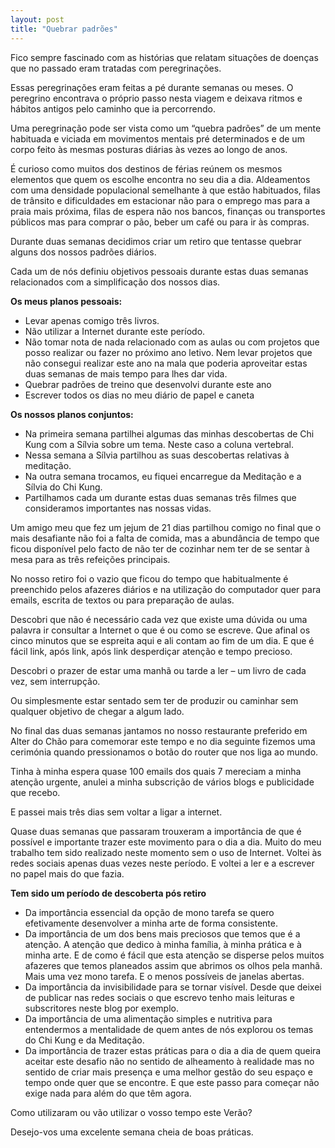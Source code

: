 ```yaml
---
layout: post
title: "Quebrar padrões"
---
```


Fico sempre fascinado com as histórias que relatam situações de doenças que no passado eram tratadas com peregrinações.

Essas peregrinações eram feitas a pé durante semanas ou meses. O peregrino encontrava o próprio passo nesta viagem e deixava ritmos e hábitos antigos pelo caminho que ia percorrendo.

Uma peregrinação pode ser vista como um “quebra padrões” de um mente habituada e viciada em movimentos mentais pré determinados e de um corpo feito às mesmas posturas diárias às vezes ao longo de anos.

É curioso como muitos dos destinos de férias reúnem os mesmos elementos que quem os escolhe encontra no seu dia a dia. Aldeamentos com uma densidade populacional  semelhante à que estão habituados, filas de trânsito e dificuldades em estacionar não para o emprego mas para a praia mais próxima, filas de espera não nos bancos, finanças ou transportes públicos mas para comprar o pão, beber um café ou para ir às compras.

Durante duas semanas decidimos criar um retiro que tentasse quebrar alguns dos nossos padrões diários.

Cada um de nós definiu objetivos pessoais durante estas duas semanas relacionados com a simplificação dos nossos dias.

**Os meus planos pessoais:**

-    Levar apenas comigo três livros.
-    Não utilizar a Internet durante este período.
-    Não tomar nota de nada relacionado com as aulas ou com projetos que posso realizar ou fazer no próximo ano letivo. Nem levar projetos que não consegui realizar este ano na mala que poderia aproveitar estas duas semanas de mais tempo para lhes dar vida.
-    Quebrar padrões de treino que desenvolvi durante este ano
-    Escrever todos os dias no meu diário de papel e caneta

**Os nossos planos conjuntos:**

-    Na primeira semana partilhei algumas das minhas  descobertas de Chi Kung com a Sílvia sobre um tema. Neste caso a coluna vertebral.
-    Nessa semana a Sílvia partilhou as suas descobertas relativas à meditação.
-    Na outra semana trocamos, eu fiquei encarregue da Meditação e a Sílvia do Chi Kung.
-    Partilhamos cada um durante estas duas semanas três filmes que consideramos importantes nas nossas vidas.

Um amigo meu que fez um jejum de 21 dias partilhou comigo no final que o mais desafiante não foi a falta de comida, mas a abundância de tempo que ficou disponível pelo facto de não ter de cozinhar nem ter de se sentar à mesa para as três refeições principais.

No nosso retiro foi o vazio que ficou do tempo que habitualmente é preenchido pelos afazeres diários e na utilização do computador quer para emails, escrita de textos ou para preparação de aulas.

Descobri que não é necessário cada vez que existe uma dúvida ou uma palavra ir consultar a Internet o que é ou como se escreve. Que afinal os cinco minutos que se espreita aqui e ali contam ao fim de um dia. E que é fácil link, após link, após link desperdiçar atenção e tempo precioso.

Descobri o prazer de estar uma manhã ou tarde a ler – um livro de cada vez, sem interrupção.

Ou simplesmente estar sentado sem ter de produzir ou caminhar sem qualquer objetivo de chegar a algum lado.

No final das duas semanas jantamos no nosso restaurante preferido em Alter do Chão para comemorar este tempo e no dia seguinte fizemos uma cerimónia quando pressionamos o botão do router que nos liga ao mundo.

Tinha à minha espera quase 100 emails dos quais 7 mereciam a minha atenção urgente, anulei a minha subscrição de vários blogs e publicidade que recebo.

E passei mais três dias sem voltar a ligar a internet.

Quase duas semanas que passaram trouxeram a importância de que é possível e importante trazer este movimento para o dia a dia. Muito do meu trabalho tem sido realizado neste momento sem o uso de Internet. Voltei às redes sociais apenas duas vezes neste período. E voltei a ler e a escrever no papel mais do que fazia.

**Tem sido um período de descoberta pós retiro**

-    Da importância essencial da opção de mono tarefa se quero efetivamente desenvolver a minha arte de forma consistente.
-    Da importância de um dos bens mais preciosos que temos que é a atenção. A atenção que dedico à minha família, à minha prática e à minha arte. E de como é fácil que esta atenção se disperse pelos muitos afazeres que temos planeados assim que abrimos os olhos pela manhã. Mais uma vez mono tarefa. E o menos possíveis de janelas abertas.
-    Da importância da invisibilidade para se tornar visível. Desde que deixei de publicar nas redes sociais o que escrevo tenho mais leituras e subscritores neste blog por exemplo.
-    Da importância de uma alimentação simples e nutritiva para entendermos a mentalidade de quem antes de nós explorou os temas do Chi Kung e da Meditação.
-    Da importância de trazer estas práticas para o dia a dia de quem queira aceitar este desafio não no sentido de alheamento à realidade mas no sentido de criar mais presença e uma melhor gestão do seu espaço e tempo onde quer que  se encontre. E que este passo para começar não exige nada para além do que têm agora.

Como utilizaram ou vão utilizar o vosso tempo este Verão?

Desejo-vos uma excelente semana cheia de boas práticas.